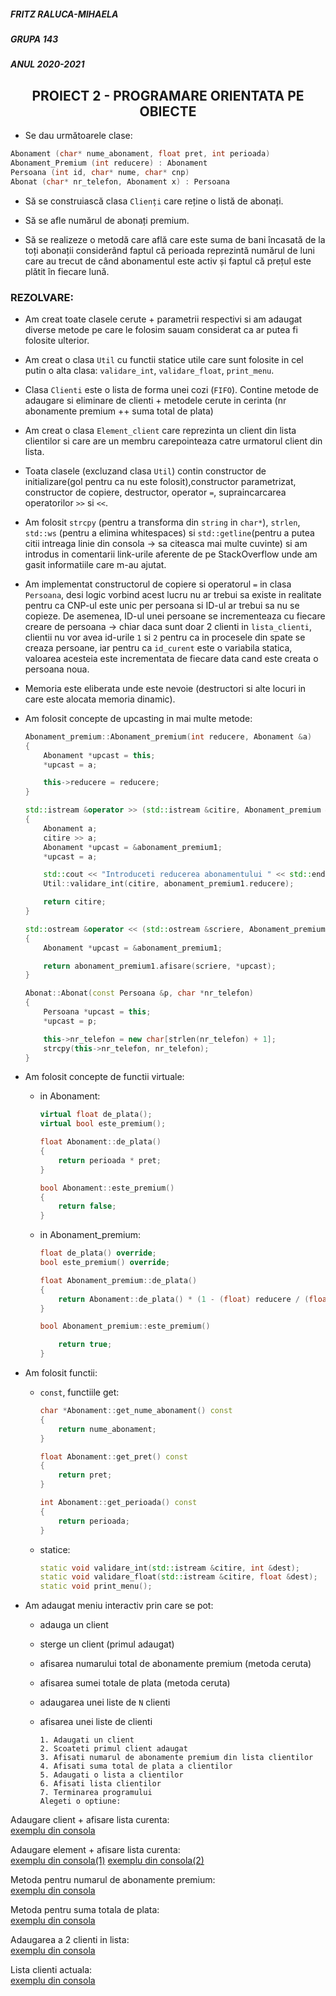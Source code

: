 ##### FRITZ RALUCA-MIHAELA 
##### GRUPA 143
##### ANUL 2020-2021
## <center> PROIECT 2 - PROGRAMARE ORIENTATA PE OBIECTE </center>

- Se dau următoarele clase:
```c++
Abonament (char* nume_abonament, float pret, int perioada)
Abonament_Premium (int reducere) : Abonament
Persoana (int id, char* nume, char* cnp)
Abonat (char* nr_telefon, Abonament x) : Persoana
```
- Să se construiască clasa `Clienți` care reține o listă de abonați. 
  
- Să se afle numărul de abonați premium. 
  
- Să se realizeze o metodă care află care este suma de bani încasată de la toți abonații considerând faptul că perioada reprezintă numărul de luni care au trecut de când abonamentul este activ și faptul că prețul este plătit în fiecare lună.

### REZOLVARE:

- Am creat toate clasele cerute + parametrii respectivi si am adaugat diverse metode pe care le folosim sauam considerat ca ar putea fi folosite ulterior.
  
- Am creat o clasa `Util` cu functii statice utile care sunt folosite in cel putin o alta clasa: `validare_int`, `validare_float`, `print_menu`.
  
- Clasa `Clienti` este o lista de forma unei cozi (`FIFO`). Contine metode de adaugare si eliminare de clienti + metodele cerute in cerinta (nr abonamente premium ++ suma total de plata)
  
- Am creat o clasa `Element_client` care reprezinta un client din lista clientilor si care are un membru carepointeaza catre urmatorul client din lista.
  
- Toata clasele (excluzand clasa `Util`) contin constructor de initializare(gol pentru ca nu este folosit),constructor parametrizat, constructor de copiere, destructor, operator `=`, supraincarcarea operatorilor `>>` si `<<`.
  
- Am folosit `strcpy` (pentru a transforma din `string` in `char*`), `strlen`, `std::ws` (pentru a elimina whitespaces) si `std::getline`(pentru a putea citii intreaga linie din consola -> sa citeasca mai multe cuvinte) si am introdus in comentarii link-urile aferente de pe StackOverflow unde am gasit informatiile care m-au ajutat.
  
- Am implementat constructorul de copiere si operatorul `=` in clasa `Persoana`, desi logic vorbind acest lucru nu ar trebui sa existe in realitate pentru ca CNP-ul este unic per persoana si ID-ul ar trebui sa nu se copieze. De asemenea, ID-ul unei persoane se incrementeaza cu fiecare creare de persoana -> chiar daca sunt doar 2 clienti in `lista_clienti`, clientii nu vor avea id-urile `1` si `2` pentru ca in procesele din spate se creaza persoane, iar pentru ca `id_curent` este o variabila statica, valoarea acesteia este incrementata de fiecare data cand este creata o persoana noua.
  
- Memoria este eliberata unde este nevoie (destructori si alte locuri in care este alocata memoria dinamic).
  
- Am folosit concepte de upcasting in mai multe metode:

    ```cpp
    Abonament_premium::Abonament_premium(int reducere, Abonament &a)
    {
        Abonament *upcast = this;
        *upcast = a;

        this->reducere = reducere;
    }
    ```

    ```cpp
    std::istream &operator >> (std::istream &citire, Abonament_premium &abonament_premium1)
    {
        Abonament a;
        citire >> a;
        Abonament *upcast = &abonament_premium1;
        *upcast = a;

        std::cout << "Introduceti reducerea abonamentului " << std::endl;
        Util::validare_int(citire, abonament_premium1.reducere);

        return citire;
    }
    ```

    ```cpp
    std::ostream &operator << (std::ostream &scriere, Abonament_premium &abonament_premium1)
    {
        Abonament *upcast = &abonament_premium1;
    
        return abonament_premium1.afisare(scriere, *upcast);
    }
    ```
    
    ```cpp
    Abonat::Abonat(const Persoana &p, char *nr_telefon)
    {
        Persoana *upcast = this;
        *upcast = p;
    
        this->nr_telefon = new char[strlen(nr_telefon) + 1];
        strcpy(this->nr_telefon, nr_telefon);
    }
    ```

- Am folosit concepte de functii virtuale:
  - in Abonament:
    ```cpp
    virtual float de_plata();
    virtual bool este_premium();
    ```
    ```cpp
    float Abonament::de_plata()
    {
        return perioada * pret;
    }

    bool Abonament::este_premium()
    {
        return false;
    }
    ```
  - in Abonament_premium:
    ```cpp
    float de_plata() override;
    bool este_premium() override;
    ```
    ```cpp
    float Abonament_premium::de_plata()
    {
        return Abonament::de_plata() * (1 - (float) reducere / (float) 100);
    }

    bool Abonament_premium::este_premium()

        return true;
    }
    ```
- Am folosit functii:
  - `const`, functiile get:
    ```cpp
    char *Abonament::get_nume_abonament() const
    {
        return nume_abonament;
    }

    float Abonament::get_pret() const
    {
        return pret;
    }

    int Abonament::get_perioada() const
    {
        return perioada;
    }
    ```
  - statice:
    ```cpp
    static void validare_int(std::istream &citire, int &dest);
    static void validare_float(std::istream &citire, float &dest);
    static void print_menu();
    ```
- Am adaugat meniu interactiv prin care se pot:
  - adauga un client
  - sterge un client (primul adaugat)
  - afisarea numarului total de abonamente premium (metoda ceruta)
  - afisarea sumei totale de plata (metoda ceruta)
  - adaugarea unei liste de `N` clienti
  - afisarea unei liste de clienti

    ```
    1. Adaugati un client
    2. Scoateti primul client adaugat
    3. Afisati numarul de abonamente premium din lista clientilor
    4. Afisati suma total de plata a clientilor
    5. Adaugati o lista a clientilor
    6. Afisati lista clientilor
    7. Terminarea programului
    Alegeti o optiune:
    ```
Adaugare client + afisare lista curenta:  
[exemplu din consola](https://gcdnb.pbrd.co/images/Lt1J587MkRn6.png?o=1)

Adaugare element + afisare lista curenta:  
[exemplu din consola(1)](https://gcdnb.pbrd.co/images/ZaRX1Mi88Qzy.png?o=1)
[exemplu din consola(2)](https://gcdnb.pbrd.co/images/rbu7ABCkvHbb.png?o=1)

Metoda pentru numarul de abonamente premium:  
[exemplu din consola](https://gcdnb.pbrd.co/images/0kKjfGpbMNvX.png?o=1)

Metoda pentru suma totala de plata:  
[exemplu din consola](https://gcdnb.pbrd.co/images/ndj2FTonNPXk.png?o=1)

Adaugarea a 2 clienti in lista:  
[exemplu din consola](https://gcdnb.pbrd.co/images/sLZ5z5RuwArL.png?o=1)

Lista clienti actuala:  
[exemplu din consola](https://gcdnb.pbrd.co/images/tAhuNmEdfLOf.png?o=1)